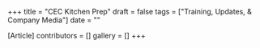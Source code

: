+++
title = "CEC Kitchen Prep"
draft = false
tags = ["Training, Updates, & Company Media"]
date = ""

[Article]
contributors = []
gallery = []
+++